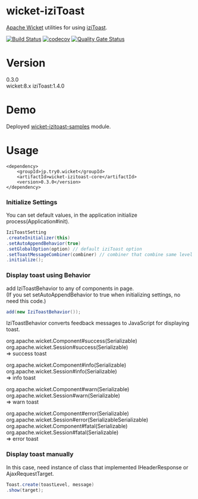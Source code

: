 # wicket-iziToast
[Apache Wicket](https://wicket.apache.org/) utilities for using [iziToast](http://izitoast.marcelodolza.com/).  


[![Build Status](https://travis-ci.org/try0/wicket-iziToast.svg?branch=master)](https://travis-ci.org/try0/wicket-iziToast)
[![codecov](https://codecov.io/gh/try0/wicket-iziToast/branch/master/graph/badge.svg)](https://codecov.io/gh/try0/wicket-iziToast)
[![Quality Gate Status](https://sonarcloud.io/api/project_badges/measure?project=jp.try0.wicket%3Awicket-iziToast-parent&metric=alert_status)](https://sonarcloud.io/dashboard?id=jp.try0.wicket%3Awicket-iziToast-parent)


# Version
0.3.0  
wicket:8.x iziToast:1.4.0



# Demo
Deployed [wicket-izitoast-samples](https://try0.jp/app/wicket-izitoast-samples/) module.



# Usage

```
<dependency>
    <groupId>jp.try0.wicket</groupId>
    <artifactId>wicket-izitoast-core</artifactId>
    <version>0.3.0</version>
</dependency>
```


### Initialize Settings
You can set default values, in the application initialize process(Application#init).
```java
IziToastSetting
.createInitializer(this)
.setAutoAppendBehavior(true)
.setGlobalOption(option) // default iziToast option
.setToastMessageCombiner(combiner) // combiner that combine same level feedback messages.
.initialize();
```


### Display toast using Behavior

add IziToastBehavior to any of components in page.  
(If you set setAutoAppendBehavior to true when initializing settings, no need this code.)
```java
add(new IziToastBehavior());
```

IziToastBehavior converts feedback messages to JavaScript for displaying toast.

org.apache.wicket.Component#success(Serializable)   org.apache.wicket.Session#success(Serializable)  
⇒ success toast  

org.apache.wicket.Component#info(Serializable)  
org.apache.wicket.Session#info(Serializable)  
⇒ info toast  

org.apache.wicket.Component#warn(Serializable)  
org.apache.wicket.Session#warn(Serializable)  
⇒ warn toast  

org.apache.wicket.Component#error(Serializable)  
org.apache.wicket.Session#error(SerializableSerializable)    
org.apache.wicket.Component#fatal(Serializable)  
org.apache.wicket.Session#fatal(Serializable)  
⇒ error toast  


### Display toast manually
In this case, need instance of class that implemented IHeaderResponse or AjaxRequestTarget.

```java
Toast.create(toastLevel, message)
.show(target);
```

